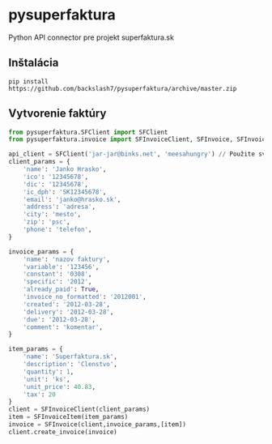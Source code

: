 pysuperfaktura
==============

Python API connector pre projekt superfaktura.sk

Inštalácia
----------
    pip install https://github.com/backslash7/pysuperfaktura/archive/master.zip

Vytvorenie faktúry
------------------
```python
from pysuperfaktura.SFClient import SFClient
from pysuperfaktura.invoice import SFInvoiceClient, SFInvoice, SFInvoiceItem,

api_client = SFClient('jar-jar@binks.net', 'meesahungry') // Použite svoj SF login a API key
client_params = {
    'name': 'Janko Hrasko',
    'ico': '12345678',
    'dic': '12345678',
    'ic_dph': 'SK12345678',
    'email': 'janko@hrasko.sk',
    'address': 'adresa',
    'city': 'mesto',
    'zip': 'psc',
    'phone': 'telefon',
}

invoice_params = {
    'name': 'nazov faktury',
    'variable': '123456',
    'constant': '0308',
    'specific': '2012',
    'already_paid': True,
    'invoice_no_formatted': '2012001',
    'created': '2012-03-28',
    'delivery': '2012-03-28',
    'due': '2012-03-28',
    'comment': 'komentar',
}

item_params = {
    'name': 'Superfaktura.sk',
    'description': 'Clenstvo',
    'quantity': 1,
    'unit': 'ks',
    'unit_price': 40.83,
    'tax': 20
}
client = SFInvoiceClient(client_params)
item = SFInvoiceItem(item_params)
invoice = SFInvoice(client,invoice_params,[item])
client.create_invoice(invoice)
```
